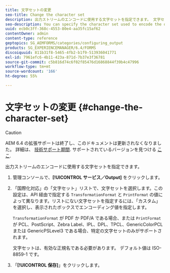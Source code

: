 ```yaml
---
title: 文字セットの変更
seo-title: Change the character set
description: 出力ストリームのエンコードに使用する文字セットを指定できます。 文字セットを変更する方法を説明します。
seo-description: You can specify the character set used to encode the output stream. Learn how you can change the character set.
uuid: ecb0c3ff-368c-4553-80e4-aa35fc15af62
contentOwner: admin
content-type: reference
geptopics: SG_AEMFORMS/categories/configuring_output
products: SG_EXPERIENCEMANAGER/6.4/FORMS
discoiquuid: 811b31f8-5465-4fb2-b1f9-513936041771
exl-id: 7961efc6-4b11-423a-871d-7b37e3f36781
source-git-commit: c5b816d74c6f02f85476d16868844f39b4c47996
workflow-type: tm+mt
source-wordcount: '166'
ht-degree: 55%

---
```


# 文字セットの変更 {#change-the-character-set}

>[!CAUTION]
>
>AEM 6.4 の拡張サポートは終了し、このドキュメントは更新されなくなりました。 詳細は、 [技術サポート期間](https://helpx.adobe.com/jp/support/programs/eol-matrix.html). サポートされているバージョンを見つける [ここ](https://experienceleague.adobe.com/docs/?lang=ja).

出力ストリームのエンコードに使用する文字セットを指定できます。

1. 管理コンソールで、**[!UICONTROL サービス／Output]** をクリックします。
1. 「国際化対応」の「文字セット」リストで、文字セットを選択します。この設定は、API 経由で指定する `TransformationFormat` と `PrintFormat` の値によって異なります。リストにない文字セットを指定するには、「カスタム」を選択し、表示されたボックスでエンコーディング値を指定します。

   `TransformationFormat` が PDF か PDF/A である場合、または `PrintFormat` が PCL、PostScript、Zebra Label、IPL、DPL、TPCL、GenericColorPCL または GenericPSLevel3 である場合、特定の文字セットのみがサポートされます。

   文字セットは、有効な正規名である必要があります。 デフォルト値は ISO-8859-1 です。

1. 「**[!UICONTROL 保存]**」をクリックします。
